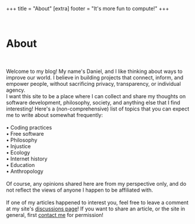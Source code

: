 +++
title = "About"
[extra]
footer = "It's more fun to compute!"
+++

<div class="card_post">
<br>
<h1>About</h1>
<br>
<p>
Welcome to my blog! My name's Daniel, and I like thinking about ways to improve our world. I believe in building projects that connect, inform, and empower people, without sacrificing privacy, transparency, or individual agency.
<br>
I want this site to be a place where I can collect and share my thoughts on software development, philosophy, society, and anything else that I find interesting! Here's a (non-comprehensive) list of topics that you can expect me to write about somewhat frequently:<br>
<br>
• Coding practices<br>
• Free software<br>
• Philosophy<br>
• Injustice<br>
• Ecology<br>
• Internet history<br>
• Education<br>
• Anthropology<br>
<br>
Of course, any opinions shared here are from my perspective only, and do not reflect the views of anyone I happen to be affiliated with.<br>
<br>
If one of my articles happened to interest you, feel free to leave a comment at my site's <a href="https://github.com/danielyu2003/danielyu2003.github.io/discussions"> discussions page</a>! If you want to share an article, or the site in general, first <a href="&#109;&#97;&#105;&#108;&#116;&#111;&#58;%79%75%64%61%6E%69%65%6C%31%33%36%40%67%6D%61%69%6C%2E%63%6F%6D">contact me</a> for permission!
</p>
<br>
</div>